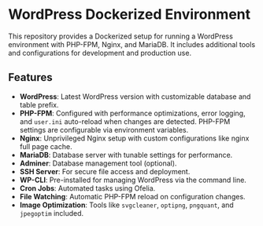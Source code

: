 # WordPress Dockerized Environment

This repository provides a Dockerized setup for running a WordPress environment with PHP-FPM, Nginx, and MariaDB. It includes additional tools and configurations for development and production use.

## Features

- **WordPress**: Latest WordPress version with customizable database and table prefix.
- **PHP-FPM**: Configured with performance optimizations, error logging, and `user.ini` auto-reload when changes are detected. PHP-FPM settings are configurable via environment variables.
- **Nginx**: Unprivileged Nginx setup with custom configurations like nginx full page cache.
- **MariaDB**: Database server with tunable settings for performance.
- **Adminer**: Database management tool (optional).
- **SSH Server**: For secure file access and deployment.
- **WP-CLI**: Pre-installed for managing WordPress via the command line.
- **Cron Jobs**: Automated tasks using Ofelia.
- **File Watching**: Automatic PHP-FPM reload on configuration changes.
- **Image Optimization**: Tools like `svgcleaner`, `optipng`, `pngquant`, and `jpegoptim` included.